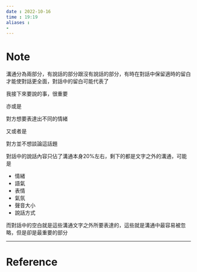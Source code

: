 ```yaml
---
date : 2022-10-16
time : 19:19
aliases :
- 
---
```

# Note
溝通分為兩部分，有說話的部分跟沒有說話的部分，有時在對話中保留適時的留白才能使對話更全面，對話中的留白可能代表了

我接下來要說的事，很重要

亦或是

對方想要表達出不同的情緒

又或者是

對方並不想談論這話題

對話中的說話內容只佔了溝通本身20%左右，剩下的都是文字之外的溝通，可能是
- 情緒
- 語氣
- 表情
- 氣氛
- 聲音大小
- 說話方式

而對話中的空白就是這些溝通文字之外所要表達的，這些就是溝通中最容易被忽略，但是卻是最重要的部分

---
# Reference

